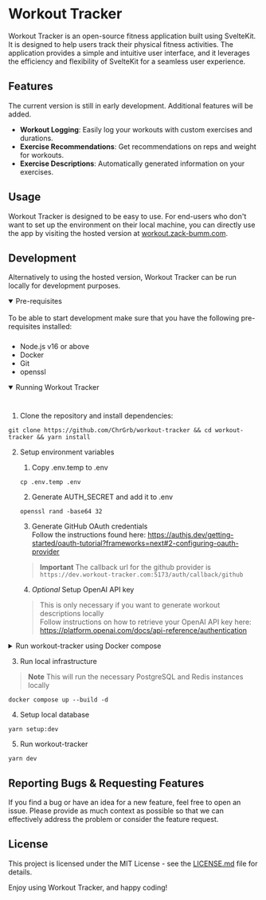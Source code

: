 # Workout Tracker

Workout Tracker is an open-source fitness application built using SvelteKit. It is designed to help users track their physical fitness activities. The application provides a simple and intuitive user interface, and it leverages the efficiency and flexibility of SvelteKit for a seamless user experience.

## Features
The current version is still in early development. Additional features will be added.

- **Workout Logging**: Easily log your workouts with custom exercises and durations.
- **Exercise Recommendations**: Get recommendations on reps and weight for workouts.
- **Exercise Descriptions**: Automatically generated information on your exercises.


## Usage
Workout Tracker is designed to be easy to use. For end-users who don't want to set up the environment on their local machine, you can directly use the app by visiting the hosted version at [workout.zack-bumm.com](https://workout.zack-bumm.com).

## Development

Alternatively to using the hosted version, Workout Tracker can be run locally for development purposes.

<details open>
<summary>
Pre-requisites
</summary> <br />
To be able to start development make sure that you have the following pre-requisites installed:

###

- Node.js v16 or above
- Docker
- Git
- openssl
</details>

<details open>
<summary>
Running Workout Tracker
</summary> <br />

###

1. Clone the repository and install dependencies:
```shell
git clone https://github.com/ChrGrb/workout-tracker && cd workout-tracker && yarn install
```

2. Setup environment variables
   1. Copy .env.temp to .env
    ```shell
    cp .env.temp .env
    ```

   2. Generate AUTH_SECRET and add it to .env
    ```shell
    openssl rand -base64 32
    ```

   3. Generate GitHub OAuth credentials <br/>
    Follow the instructions found here: https://authjs.dev/getting-started/oauth-tutorial?frameworks=next#2-configuring-oauth-provider
    > **Important**
    > The callback url for the github provider is `https://dev.workout-tracker.com:5173/auth/callback/github`

   4. *Optional* Setup OpenAI API key
    > This is only necessary if you want to generate workout descriptions locally <br/>
    Follow instructions on how to retrieve your OpenAI API key here: https://platform.openai.com/docs/api-reference/authentication

<details>
<summary>
Run workout-tracker using Docker compose
</summary> <br/>

> **Note**
> Alternatively you can also run the application using only docker
> You can skip step 3-5 in this case

   1. Uncomment the web section in the docker-compose.yml file
   2. Run the docker-compose instance including the web section
   ```shell
   docker compose up --build -d
   ```

---
</details>

3. Run local infrastructure
> **Note**
> This will run the necessary PostgreSQL and Redis instances locally
```shell
docker compose up --build -d
```

4. Setup local database
```shell
yarn setup:dev
```

5. Run workout-tracker
```shell
yarn dev
```


</details>


## Reporting Bugs & Requesting Features
If you find a bug or have an idea for a new feature, feel free to open an issue. Please provide as much context as possible so that we can effectively address the problem or consider the feature request.

## License

This project is licensed under the MIT License - see the [LICENSE.md](LICENSE.md) file for details.


Enjoy using Workout Tracker, and happy coding!
